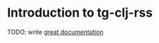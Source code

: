 # Introduction to tg-clj-rss

TODO: write [great documentation](http://jacobian.org/writing/what-to-write/)
